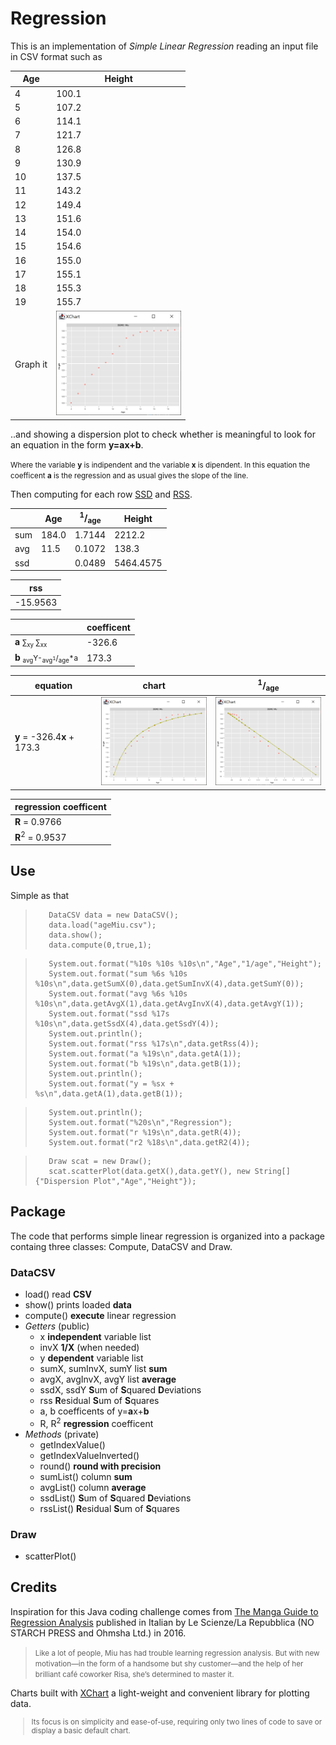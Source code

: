 # Regression

This is an implementation of *Simple Linear Regression* reading an input file in CSV format such as

| Age | Height |
| --- | --- |
| 4 | 100.1 |
| 5 | 107.2 |
| 6 | 114.1 |
| 7 | 121.7 |
| 8 | 126.8 |
| 9 | 130.9 |
| 10 | 137.5 |
| 11 | 143.2 |
| 12 | 149.4 |
| 13 | 151.6 |
| 14 | 154.0 |
| 15 | 154.6 |
| 16 | 155.0 |
| 17 | 155.1 |
| 18 | 155.3 |
| 19 | 155.7 |
| Graph it | <img src="img/chart_Miu.PNG" width="200" /> |

..and showing a dispersion plot to check whether is meaningful to look for an equation in the form **y=ax+b**. 

<small>Where the variable **y** is indipendent and the variable  **x** is dipendent. In this equation the coefficent **a** is the regression and as usual gives the slope of the line.</small>

Then computing for each row [SSD](https://www.investopedia.com/terms/s/sum-of-squares.asp) and [RSS](https://en.wikipedia.org/wiki/Residual_sum_of_squares).

| | Age | <sup>1</sup>/<sub>age</sub> | Height |
| --- | --- | --- | --- |
| sum | 184.0 | 1.7144 | 2212.2 |
| avg | 11.5 | 0.1072 | 138.3 |
| ssd | | 0.0489 | 5464.4575 |

| rss |
| --- |
| -15.9563| |

| | coefficent |
| --- | --- |
| **a** <small>&sum;<sub>xy</sub> &sum;<sub>xx</sub></small> | -326.6 |
| **b** <small><sub>avg</sub>Y-<sub>avg<sup>1</sup></sub>/<sub>age</sub>*a</small> |  173.3 | 

| equation | chart | <sup>1</sup>/<sub>age</sub> |
| --- | --- | --- |
| **y** = -326.4**x** + 173.3 | <img src="img/regl_Miu.PNG" width="200" /> | <img src="img/regl_1_over_age_Miu.PNG" width="200" />

| regression coefficent |
| --- |
| **R** = 0.9766 |
| **R**<sup>2</sup> = 0.9537 |


## Use
Simple as that
>        DataCSV data = new DataCSV();
>        data.load("ageMiu.csv");
>        data.show();
>        data.compute(0,true,1);

>        System.out.format("%10s %10s %10s\n","Age","1/age","Height");
>        System.out.format("sum %6s %10s %10s\n",data.getSumX(0),data.getSumInvX(4),data.getSumY(0));
>        System.out.format("avg %6s %10s %10s\n",data.getAvgX(1),data.getAvgInvX(4),data.getAvgY(1));
>        System.out.format("ssd %17s %10s\n",data.getSsdX(4),data.getSsdY(4));
>        System.out.println();
>        System.out.format("rss %17s\n",data.getRss(4));
>        System.out.format("a %19s\n",data.getA(1));
>        System.out.format("b %19s\n",data.getB(1));
>        System.out.println();
>        System.out.format("y = %sx + %s\n",data.getA(1),data.getB(1));        

>        System.out.println();
>        System.out.format("%20s\n","Regression");
>        System.out.format("r %19s\n",data.getR(4));
>        System.out.format("r2 %18s\n",data.getR2(4));

>        Draw scat = new Draw();
>        scat.scatterPlot(data.getX(),data.getY(), new String[] {"Dispersion Plot","Age","Height"});

## Package
The code that performs simple linear regression is organized into a package containg three classes: Compute, DataCSV and Draw.

### DataCSV
- load()    read **CSV**
- show()    prints loaded **data**
- compute() **execute** linear regression
- *Getters* (public)
    - x **independent** variable list
    - invX  **1/X** (when needed)
    - y **dependent** variable list
    - sumX, sumInvX, sumY   list **sum**
    - avgX, avgInvX, avgY   list **average**
    - ssdX, ssdY    **S**um of **S**quared  **D**eviations
    - rss  **R**esidual **S**um of **S**quares
    - a, b  coefficents of y=**a**x+**b**
    - R, R<sup>2</sup>  **regression** coefficent
- *Methods* (private)
    - getIndexValue()
    - getIndexValueInverted()
    - round()   **round with precision**
    - sumList() column **sum**
    - avgList() column **average**
    - ssdList()  **S**um of **S**quared  **D**eviations
    - rssList()  **R**esidual **S**um of **S**quares

### Draw
- scatterPlot()

## Credits
Inspiration for this Java coding challenge comes from [The Manga Guide to Regression Analysis](https://nostarch.com/regression) published in Italian by Le Scienze/La Repubblica (NO STARCH PRESS and Ohmsha Ltd.) in 2016.<small>
>Like a lot of people, Miu has had trouble learning regression analysis. But with new motivation—in the form of a handsome but shy customer—and the help of her brilliant café coworker Risa, she’s determined to master it.</small>

Charts built with [XChart](https://knowm.org/open-source/xchart/) a light-weight and convenient library for plotting data.<small> 
>Its focus is on simplicity and ease-of-use, requiring only two lines of code to save or display a basic default chart.
</small>
